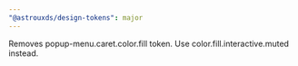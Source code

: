 ```yaml
---
"@astrouxds/design-tokens": major
---
```


Removes popup-menu.caret.color.fill token. Use color.fill.interactive.muted instead.
